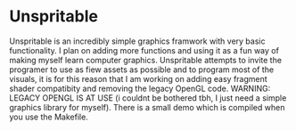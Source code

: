 # Unspritable
Unspritable is an incredibly simple graphics framwork with very basic functionality. I plan on adding more functions and using it as a fun way of making myself learn computer graphics. Unspritable attempts to invite the programer to use as fiew assets as possible and to program most of the visuals, it is for this reason that I am working on adding easy fragment shader compatibity and removing the legacy OpenGL code. WARNING: LEGACY OPENGL IS AT USE (i couldnt be bothered tbh, I just need a simple graphics library for myself). There is a small demo which is compiled when you use the Makefile.
